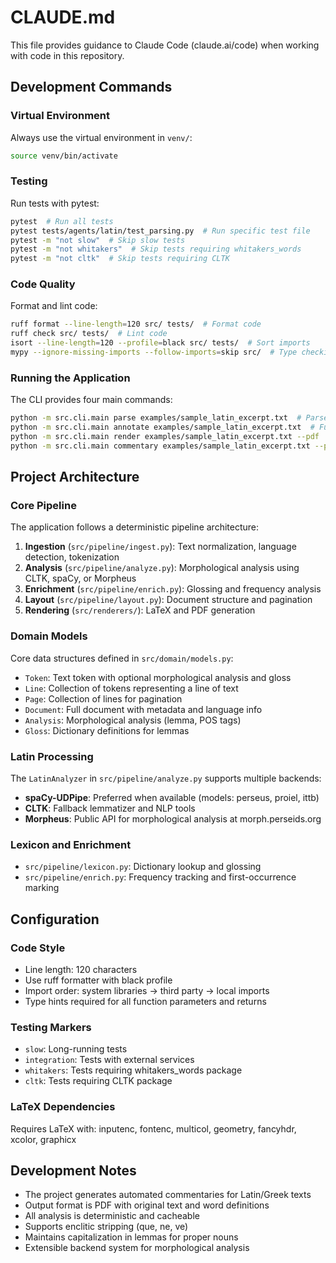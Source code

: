 # CLAUDE.md

This file provides guidance to Claude Code (claude.ai/code) when working with code in this repository.

## Development Commands

### Virtual Environment
Always use the virtual environment in `venv/`:
```bash
source venv/bin/activate
```

### Testing
Run tests with pytest:
```bash
pytest  # Run all tests
pytest tests/agents/latin/test_parsing.py  # Run specific test file
pytest -m "not slow"  # Skip slow tests
pytest -m "not whitakers"  # Skip tests requiring whitakers_words
pytest -m "not cltk"  # Skip tests requiring CLTK
```

### Code Quality
Format and lint code:
```bash
ruff format --line-length=120 src/ tests/  # Format code
ruff check src/ tests/  # Lint code
isort --line-length=120 --profile=black src/ tests/  # Sort imports
mypy --ignore-missing-imports --follow-imports=skip src/  # Type checking (optional)
```

### Running the Application
The CLI provides four main commands:
```bash
python -m src.cli.main parse examples/sample_latin_excerpt.txt  # Parse and analyze text
python -m src.cli.main annotate examples/sample_latin_excerpt.txt  # Full annotation pipeline
python -m src.cli.main render examples/sample_latin_excerpt.txt --pdf  # Generate LaTeX/PDF
python -m src.cli.main commentary examples/sample_latin_excerpt.txt --pdf  # Full commentary generation
```

## Project Architecture

### Core Pipeline
The application follows a deterministic pipeline architecture:

1. **Ingestion** (`src/pipeline/ingest.py`): Text normalization, language detection, tokenization
2. **Analysis** (`src/pipeline/analyze.py`): Morphological analysis using CLTK, spaCy, or Morpheus
3. **Enrichment** (`src/pipeline/enrich.py`): Glossing and frequency analysis
4. **Layout** (`src/pipeline/layout.py`): Document structure and pagination
5. **Rendering** (`src/renderers/`): LaTeX and PDF generation

### Domain Models
Core data structures defined in `src/domain/models.py`:
- `Token`: Text token with optional morphological analysis and gloss
- `Line`: Collection of tokens representing a line of text
- `Page`: Collection of lines for pagination
- `Document`: Full document with metadata and language info
- `Analysis`: Morphological analysis (lemma, POS tags)
- `Gloss`: Dictionary definitions for lemmas

### Latin Processing
The `LatinAnalyzer` in `src/pipeline/analyze.py` supports multiple backends:
- **spaCy-UDPipe**: Preferred when available (models: perseus, proiel, ittb)
- **CLTK**: Fallback lemmatizer and NLP tools
- **Morpheus**: Public API for morphological analysis at morph.perseids.org

### Lexicon and Enrichment
- `src/pipeline/lexicon.py`: Dictionary lookup and glossing
- `src/pipeline/enrich.py`: Frequency tracking and first-occurrence marking

## Configuration

### Code Style
- Line length: 120 characters
- Use ruff formatter with black profile
- Import order: system libraries → third party → local imports
- Type hints required for all function parameters and returns

### Testing Markers
- `slow`: Long-running tests
- `integration`: Tests with external services
- `whitakers`: Tests requiring whitakers_words package
- `cltk`: Tests requiring CLTK package

### LaTeX Dependencies
Requires LaTeX with: inputenc, fontenc, multicol, geometry, fancyhdr, xcolor, graphicx

## Development Notes

- The project generates automated commentaries for Latin/Greek texts
- Output format is PDF with original text and word definitions
- All analysis is deterministic and cacheable
- Supports enclitic stripping (que, ne, ve)
- Maintains capitalization in lemmas for proper nouns
- Extensible backend system for morphological analysis